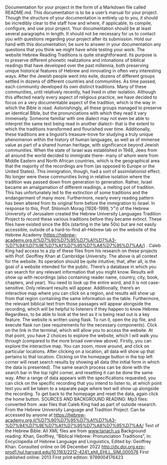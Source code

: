 Documentation for your project in the form of a Markdown file called README.md. This documentation is to be a user’s manual for your project. Though the structure of your documentation is entirely up to you, it should be incredibly clear to the staff how and where, if applicable, to compile, configure, and use your project. Your documentation should be at least several paragraphs in length. It should not be necessary for us to contact you with questions regarding your project after its submission. Hold our hand with this documentation; be sure to answer in your documentation any questions that you think we might have while testing your work.
The website Hebrew Reading Traditions is quite straightforward. Its purpose is to preserve different phonetic realizations and intonations of biblical readings that have developed over the past millennia, both preserving unique historical features of Hebrew and innovating in often very interesting ways. After the Jewish people went into exile, dozens of different groups settled in dozens of different countries and communities. As time passed, each community developed its own distinct traditions. Many of these communities, until relatively recently, had lived in utter isolation. Although this affected nearly every aspect of religious practice, we have decided to focus on a very documentable aspect of the tradition, which is the way in which the Bible is read. Astonishingly, all these groups managed to preserve an identical Bible, but the pronunciations with which they read it vary immensely. Someone familiar with one dialect may not even be able to interpret the same text being read in another dialect– that is the extent to which the traditions transformed and flourished over time.
Additionally, these traditions are a linguist’s treasure-trove for studying a truly unique phenomenon within the history of human languages, as well as of immense value as part of a shared human heritage, with significance beyond Jewish communities.
When the state of Israel was established in 1948, Jews from all around the world decided to immigrate there– many of whom were from Middle Eastern and North African countries, which is the geographical area that the majority of the recordings are from (as opposed to Europe or the United States). This immigration, though, had a sort of assimilationist effect. No longer were these communities living in relative isolation where the tradition was passed down from generation to generation. Rather, Israel became an amalgamation of different readings, a melting pot of tradition. This has unfortunately led to the extinction of some traditions and the endangerment of many more. Furthermore, nearly every reading pattern has been altered from its original form before the immigration to Israel. In response to this, Prof. Shlomoh Morag (1926-1999, ז״ל) of the Hebrew University of Jerusalem created the Hebrew University Languages Tradition Project to record these various traditions before they became extinct. These files have existed since the 80s (starting in the late 50s) but are not easily accessible, outside of a hard-to-find all-Hebrew tab on the website of the Hebrew Academy (https://hebrew-academy.org.il/%D7%90%D7%95%D7%A1%D7%A3-%D7%94%D7%9E%D7%A1%D7%95%D7%A8%D7%95%D7%AA/) . Caleb King had access to a zip of these files from his research on these projects with Prof. Geoffrey Khan at Cambridge University.
The above is all context for the website. Its operation should be quite intuitive; that, after all, is the goal of a website intended for the public. There’s a database in which you can search for any relevant information that you might know. Results will show up with recordings (also containing reader name, country, city, book, chapters, and year). You need to look up the entire word, and it is not case-sensitive. Only relevant results will appear. Additionally, there’s an interactive map where you can click on a region, and results will show up from that region containing the same information as the table. Furthermore, the relevant biblical text from those passages will appear alongside the recording, which will be helpful to listeners if they happen to know Hebrew. Regardless, to be able to look at the text as it is being read out is a key feature.
The website is written using flask. To run it, open the zip file, and execute flask run (see requirements for the necessary components). Click on the link in the terminal, which will allow you to access the website. At that point, you have 2 choices to explore the website, which I will walk you through (compared to the more broad overview above). Firstly, you can explore the interactive map. You can zoom, move around, and click on particular locations. After clicking on a location, all data will show up that pertains to that location. Clicking on the homepage button in the top left corner will reset search results by showing all data (the initial form in which the data is presented). The same search process can be done with the search bar in the top right corner, and resetting it can be done the same way. After a range of data appears with the specifications requested, you can click on the specific recording that you intend to listen to, at which point text you will be taken to a separate page where text will show up alongside the recording. To get back to the homepage and reset the data, again click the home button.
SOURCES AND BACKGROUND READING:
Mp3 files: converted from .wav files that Caleb King had as part of outside research. From the Hebrew University Language and Tradition Project. Can be accessed by anyone at https://hebrew-academy.org.il/%D7%90%D7%95%D7%A1%D7%A3-%D7%94%D7%9E%D7%A1%D7%95%D7%A8%D7%95%D7%AA/
Text of the Hebrew Bible: All XML files are from www.tanach.us
Background reading:
Khan, Geoffrey, “Biblical Hebrew: Pronunciation Traditions”, in: Encyclopedia of Hebrew Language and Linguistics, Edited by: Geoffrey Khan. Consulted online on 06 December 2022 <http://dx.doi.org.ezp-prod1.hul.harvard.edu/10.1163/2212-4241_ehll_EHLL_SIM_000576>
First published online: 2013
First print edition: 9789004176423
